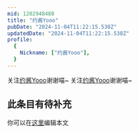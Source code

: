 ```yaml
---
mid: 1202948480
title: "约酱Yooo"
pubDate: "2024-11-04T11:22:15.538Z"
updatedDate: "2024-11-04T11:22:15.538Z"
profile:
  {
    Nickname: ["约酱Yooo"],
  }
---
```


关注[约酱Yooo](https://space.bilibili.com/1202948480)谢谢喵~ 关注[约酱Yooo](https://space.bilibili.com/1202948480)谢谢喵~

## 此条目有待补充
你可以在[这里](https://github.com/Yuhanawa/VTuber.ICU-Content/edit/master/v/约酱Yooo/index.md)编辑本文

